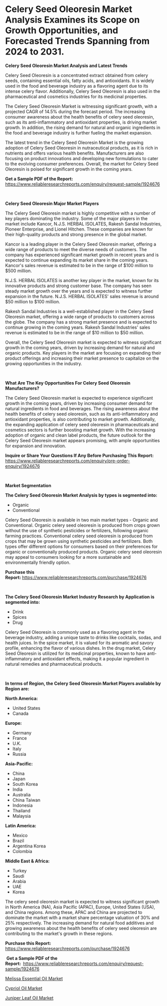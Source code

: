 <p><h1>Celery Seed Oleoresin Market Analysis Examines its Scope on Growth Opportunities, and Forecasted Trends Spanning from 2024 to 2031.</h1></p><p><strong>Celery Seed Oleoresin Market Analysis and Latest Trends</strong></p>
<p><p>Celery Seed Oleoresin is a concentrated extract obtained from celery seeds, containing essential oils, fatty acids, and antioxidants. It is widely used in the food and beverage industry as a flavoring agent due to its intense celery flavor. Additionally, Celery Seed Oleoresin is also used in the pharmaceutical and cosmetics industries for its medicinal properties.</p><p>The Celery Seed Oleoresin Market is witnessing significant growth, with a projected CAGR of 14.5% during the forecast period. The increasing consumer awareness about the health benefits of celery seed oleoresin, such as its anti-inflammatory and antioxidant properties, is driving market growth. In addition, the rising demand for natural and organic ingredients in the food and beverage industry is further fueling the market expansion.</p><p>The latest trend in the Celery Seed Oleoresin Market is the growing adoption of Celery Seed Oleoresin in nutraceutical products, as it is rich in nutrients and offers various health benefits. Manufacturers are also focusing on product innovations and developing new formulations to cater to the evolving consumer preferences. Overall, the market for Celery Seed Oleoresin is poised for significant growth in the coming years.</p></p>
<p><strong>Get a Sample PDF of the Report:&nbsp;</strong> <a href="https://www.reliableresearchreports.com/enquiry/request-sample/1924676">https://www.reliableresearchreports.com/enquiry/request-sample/1924676</a></p>
<p>&nbsp;</p>
<p><strong>Celery Seed Oleoresin Major Market Players</strong></p>
<p><p>The Celery Seed Oleoresin market is highly competitive with a number of key players dominating the industry. Some of the major players in the market include Kancor, N.J.S. HERBAL ISOLATES, Rakesh Sandal Industries, Pioneer Enterprise, and Lionel Hitchen. These companies are known for their high-quality products and strong presence in the global market.</p><p>Kancor is a leading player in the Celery Seed Oleoresin market, offering a wide range of products to meet the diverse needs of customers. The company has experienced significant market growth in recent years and is expected to continue expanding its market share in the coming years. Kancor's sales revenue is estimated to be in the range of $100 million to $500 million.</p><p>N.J.S. HERBAL ISOLATES is another key player in the market, known for its innovative products and strong customer base. The company has seen steady market growth over the years and is expected to witness further expansion in the future. N.J.S. HERBAL ISOLATES' sales revenue is around $50 million to $100 million.</p><p>Rakesh Sandal Industries is a well-established player in the Celery Seed Oleoresin market, offering a wide range of products to customers across the globe. The company has a strong market presence and is expected to continue growing in the coming years. Rakesh Sandal Industries' sales revenue is estimated to be in the range of $10 million to $50 million.</p><p>Overall, the Celery Seed Oleoresin market is expected to witness significant growth in the coming years, driven by increasing demand for natural and organic products. Key players in the market are focusing on expanding their product offerings and increasing their market presence to capitalize on the growing opportunities in the industry.</p></p>
<p>&nbsp;</p>
<p><strong>What Are The Key Opportunities For Celery Seed Oleoresin Manufacturers?</strong></p>
<p><p>The Celery Seed Oleoresin market is expected to experience significant growth in the coming years, driven by increasing consumer demand for natural ingredients in food and beverages. The rising awareness about the health benefits of celery seed oleoresin, such as its anti-inflammatory and antioxidant properties, is also contributing to market growth. Additionally, the expanding application of celery seed oleoresin in pharmaceuticals and cosmetics sectors is further boosting market growth. With the increasing adoption of organic and clean label products, the future outlook for the Celery Seed Oleoresin market appears promising, with ample opportunities for expansion and innovation.</p></p>
<p><strong>Inquire or Share Your Questions If Any Before Purchasing This Report:</strong> <a href="https://www.reliableresearchreports.com/enquiry/pre-order-enquiry/1924676">https://www.reliableresearchreports.com/enquiry/pre-order-enquiry/1924676</a></p>
<p>&nbsp;</p>
<p><strong>Market Segmentation</strong></p>
<p><strong>The Celery Seed Oleoresin Market Analysis by types is segmented into:</strong></p>
<p><ul><li>Organic</li><li>Conventional</li></ul></p>
<p><p>Celery Seed Oleoresin is available in two main market types - Organic and Conventional. Organic celery seed oleoresin is produced from crops grown without the use of synthetic pesticides or fertilizers, following organic farming practices. Conventional celery seed oleoresin is produced from crops that may be grown using synthetic pesticides and fertilizers. Both types offer different options for consumers based on their preferences for organic or conventionally produced products. Organic celery seed oleoresin may appeal to consumers looking for a more sustainable and environmentally friendly option.</p></p>
<p><strong>Purchase this Report:&nbsp;</strong><a href="https://www.reliableresearchreports.com/purchase/1924676">https://www.reliableresearchreports.com/purchase/1924676</a></p>
<p>&nbsp;</p>
<p><strong>The Celery Seed Oleoresin Market Industry Research by Application is segmented into:</strong></p>
<p><ul><li>Drink</li><li>Spices</li><li>Drug</li></ul></p>
<p><p>Celery Seed Oleoresin is commonly used as a flavoring agent in the beverage industry, adding a unique taste to drinks like cocktails, sodas, and health juices. In the spice market, it is valued for its aromatic and savory profile, enhancing the flavor of various dishes. In the drug market, Celery Seed Oleoresin is utilized for its medicinal properties, known to have anti-inflammatory and antioxidant effects, making it a popular ingredient in natural remedies and pharmaceutical products.</p></p>
<p>&nbsp;</p>
<p><strong>In terms of Region, the Celery Seed Oleoresin Market Players available by Region are:</strong></p>
<p>
    <p> <strong> North America: </strong>
        <ul>
            <li>United States</li>
            <li>Canada</li>
        </ul>
        </p> 
    <p> <strong> Europe: </strong>
        <ul>
            <li>Germany</li>
            <li>France</li>
            <li>U.K.</li>
            <li>Italy</li>
            <li>Russia</li>
        </ul>
        </p> 
    <p> <strong> Asia-Pacific: </strong>
        <ul>
            <li>China</li>
            <li>Japan</li>
            <li>South Korea</li>
            <li>India</li>
            <li>Australia</li>
            <li>China Taiwan</li>
            <li>Indonesia</li>
            <li>Thailand</li>
            <li>Malaysia</li>
        </ul>
        </p> 
    <p> <strong> Latin America: </strong>
        <ul>
            <li>Mexico</li>
            <li>Brazil</li>
            <li>Argentina Korea</li>
            <li>Colombia</li>
        </ul>
        </p> 
    <p> <strong> Middle East & Africa: </strong>
        <ul>
            <li>Turkey</li>
            <li>Saudi</li>
            <li>Arabia</li>
            <li>UAE</li>
            <li>Korea</li>
        </ul>
    </p>
    </p>
<p><p>The celery seed oleoresin market is expected to witness significant growth in North America (NA), Asia Pacific (APAC), Europe, United States (USA), and China regions. Among these, APAC and China are projected to dominate the market with a market share percentage valuation of 30% and 25% respectively. The increasing demand for natural food additives and growing awareness about the health benefits of celery seed oleoresin are contributing to the market's growth in these regions.</p></p>
<p><strong>Purchase this Report: </strong><a href="https://www.reliableresearchreports.com/purchase/1924676">https://www.reliableresearchreports.com/purchase/1924676</a></p>
<p>&nbsp;<strong>Get a Sample PDF of the Report:&nbsp;&nbsp;</strong><a href="https://www.reliableresearchreports.com/enquiry/request-sample/1924676">https://www.reliableresearchreports.com/enquiry/request-sample/1924676</a></p>
<p><strong></strong></p>
<p><p><a href="https://github.com/wusalecollins540tpqoz/Market-Research-Report-List-1/blob/main/melissa-essential-oil-market.md">Melissa Essential Oil Market</a></p><p><a href="https://github.com/johnbach50/Market-Research-Report-List-2/blob/main/cypriol-oil-market.md">Cypriol Oil Market</a></p><p><a href="https://github.com/pjcfca/Market-Research-Report-List-1/blob/main/juniper-leaf-oil-market.md">Juniper Leaf Oil Market</a></p></p>